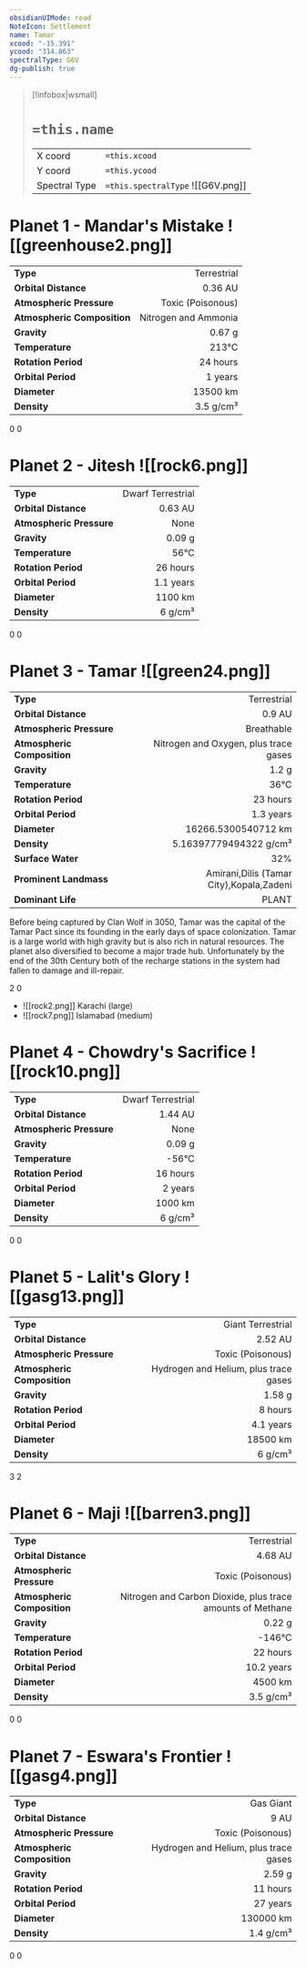```yaml
---
obsidianUIMode: read
NoteIcon: Settlement
name: Tamar
xcood: "-15.391"
ycood: "314.863"
spectralType: G6V
dg-publish: true
---
```

> [!infobox|wsmall]
> # `=this.name`
> | | |
> | - | - |
> | X coord | `=this.xcood` |
> | Y coord| `=this.ycood` |
> | Spectral Type | `=this.spectralType` ![[G6V.png]] |

# Planet 1 - Mandar's Mistake ![[greenhouse2.png]]
|                             |                           |
| --------------------------- | -------------------------:|
| **Type**                    |             Terrestrial |
| **Orbital Distance**        |   0.36 AU |
| **Atmospheric Pressure**    |       Toxic (Poisonous) |
| **Atmospheric Composition** |      Nitrogen and Ammonia |
| **Gravity**                 |        0.67 g |
| **Temperature**             |    213°C |
| **Rotation Period**         |  24 hours |
| **Orbital Period** | 1 years |
| **Diameter**                |      13500 km | 
| **Density**                 |    3.5 g/cm³ |



0
0



# Planet 2 - Jitesh ![[rock6.png]]
|                             |                           |
| --------------------------- | -------------------------:|
| **Type**                    |             Dwarf Terrestrial |
| **Orbital Distance**        |   0.63 AU |
| **Atmospheric Pressure**    |       None |
| **Gravity**                 |        0.09 g |
| **Temperature**             |    56°C |
| **Rotation Period**         |  26 hours |
| **Orbital Period** | 1.1 years |
| **Diameter**                |      1100 km | 
| **Density**                 |    6 g/cm³ |



0
0



# Planet 3 - Tamar ![[green24.png]]
|                             |                           |
| --------------------------- | -------------------------:|
| **Type**                    |             Terrestrial |
| **Orbital Distance**        |   0.9 AU |
| **Atmospheric Pressure**    |       Breathable |
| **Atmospheric Composition** |      Nitrogen and Oxygen, plus trace gases |
| **Gravity**                 |        1.2 g |
| **Temperature**             |    36°C |
| **Rotation Period**         |  23 hours |
| **Orbital Period** | 1.3 years |
| **Diameter**                |      16266.5300540712 km | 
| **Density**                 |    5.16397779494322 g/cm³ |
| **Surface Water**           |           32% | 
| **Prominent Landmass**      |         Amirani,Dilis (Tamar City),Kopala,Zadeni | 
| **Dominant Life**           |         PLANT |

Before being captured by Clan Wolf in 3050, Tamar was the capital of the Tamar Pact since its founding in the early days of space colonization. Tamar is a large world with high gravity but is also rich in natural resources. The planet also diversified to become a major trade hub. Unfortunately by the end of the 30th Century both of the recharge stations in the system had fallen to damage and ill-repair.

2
0

- ![[rock2.png]] Karachi (large)
- ![[rock7.png]] Islamabad (medium)


# Planet 4 - Chowdry's Sacrifice ![[rock10.png]]
|                             |                           |
| --------------------------- | -------------------------:|
| **Type**                    |             Dwarf Terrestrial |
| **Orbital Distance**        |   1.44 AU |
| **Atmospheric Pressure**    |       None |
| **Gravity**                 |        0.09 g |
| **Temperature**             |    -56°C |
| **Rotation Period**         |  16 hours |
| **Orbital Period** | 2 years |
| **Diameter**                |      1000 km | 
| **Density**                 |    6 g/cm³ |



0
0



# Planet 5 - Lalit's Glory ![[gasg13.png]]
|                             |                           |
| --------------------------- | -------------------------:|
| **Type**                    |             Giant Terrestrial |
| **Orbital Distance**        |   2.52 AU |
| **Atmospheric Pressure**    |       Toxic (Poisonous) |
| **Atmospheric Composition** |      Hydrogen and Helium, plus trace gases |
| **Gravity**                 |        1.58 g |
| **Rotation Period**         |  8 hours |
| **Orbital Period** | 4.1 years |
| **Diameter**                |      18500 km | 
| **Density**                 |    6 g/cm³ |



3
2



# Planet 6 - Maji ![[barren3.png]]
|                             |                           |
| --------------------------- | -------------------------:|
| **Type**                    |             Terrestrial |
| **Orbital Distance**        |   4.68 AU |
| **Atmospheric Pressure**    |       Toxic (Poisonous) |
| **Atmospheric Composition** |      Nitrogen and Carbon Dioxide, plus trace amounts of Methane |
| **Gravity**                 |        0.22 g |
| **Temperature**             |    -146°C |
| **Rotation Period**         |  22 hours |
| **Orbital Period** | 10.2 years |
| **Diameter**                |      4500 km | 
| **Density**                 |    3.5 g/cm³ |



0
0



# Planet 7 - Eswara's Frontier ![[gasg4.png]]
|                             |                           |
| --------------------------- | -------------------------:|
| **Type**                    |             Gas Giant |
| **Orbital Distance**        |   9 AU |
| **Atmospheric Pressure**    |       Toxic (Poisonous) |
| **Atmospheric Composition** |      Hydrogen and Helium, plus trace gases |
| **Gravity**                 |        2.59 g |
| **Rotation Period**         |  11 hours |
| **Orbital Period** | 27 years |
| **Diameter**                |      130000 km | 
| **Density**                 |    1.4 g/cm³ |



0
0



